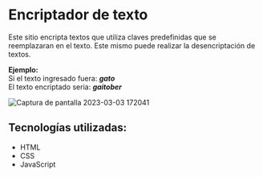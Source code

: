 # Encriptador de texto
Este sitio encripta textos que utiliza claves predefinidas que se reemplazaran en el texto. Este mismo puede realizar la desencriptación de textos.

**Ejemplo:**  
Si el texto ingresado fuera: **_gato_**  
El texto encriptado seria: **_gaitober_**  

![Captura de pantalla 2023-03-03 172041](https://user-images.githubusercontent.com/92752502/222853432-5546768a-45d0-4b48-ab69-640f31449e5a.png)
## Tecnologías utilizadas:
* HTML
* CSS
* JavaScript

